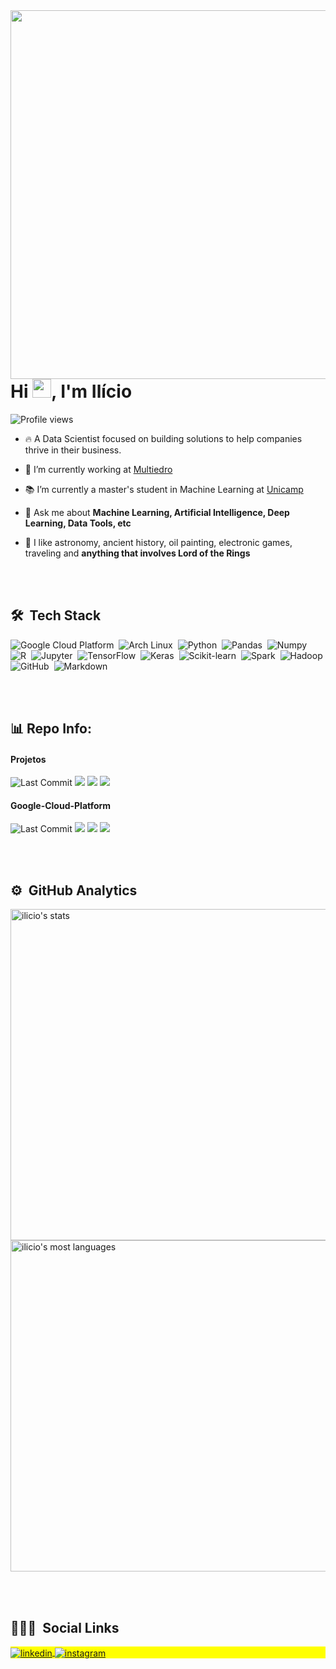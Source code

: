 
<img align="right" height="590em" src="https://raw.githubusercontent.com/gist/Ilicio/3a322712198b9a939787d11cc3cb436e/raw/1bd2510d2d6f4de4667d771a8c4e4f1309801153/ilicio-github-card.svg"/>
<h1 align="left">Hi <img src="https://raw.githubusercontent.com/kaueMarques/kaueMarques/master/hi.gif" width="30px">, I'm Ilício</h1>
<p align="left"> <img src="https://komarev.com/ghpvc/?username=ilicio&color=yellow" alt="Profile views" /> </p>

- 🔥 A Data Scientist focused on building solutions to help companies thrive in their business.

- 🔭 I’m currently working at [Multiedro](https://www.multiedro.com.br/)

- :books: I’m currently a master's student in Machine Learning at [Unicamp](https://www.unicamp.br/)

- 💬 Ask me about **Machine Learning, Artificial Intelligence, Deep Learning, Data Tools, etc**

- :ghost: I like astronomy, ancient history, oil painting, electronic games, traveling and **anything that involves Lord of the Rings**

<br><br>

## 🛠 &nbsp;Tech Stack

![Google Cloud Platform](https://img.shields.io/badge/-GoogleCloud-05122A?style=flat&logo=google-cloud)&nbsp;
![Arch Linux](https://img.shields.io/badge/-ArchLinux-05122A?style=flat&logo=arch-linux)&nbsp;
![Python](https://img.shields.io/badge/-Python-05122A?style=flat&logo=python)&nbsp;
![Pandas](https://img.shields.io/badge/-Pandas-05122A?style=flat&logo=pandas)&nbsp;
![Numpy](https://img.shields.io/badge/-Numpy-05122A?style=flat&logo=numpy)&nbsp;
![R](https://img.shields.io/badge/-R-05122A?style=flat&logo=r)&nbsp;
![Jupyter](https://img.shields.io/badge/-Jupyter-05122A?style=flat&logo=jupyter)&nbsp;
![TensorFlow](https://img.shields.io/badge/-TensorFlow-05122A?style=flat&logo=tensorflow)&nbsp;
![Keras](https://img.shields.io/badge/-Keras-05122A?style=flat&logo=keras)&nbsp;
![Scikit-learn](https://img.shields.io/badge/-Scikit_learn-05122A?style=flat&logo=scikit-learn)&nbsp;
![Spark](https://img.shields.io/badge/-Spark-05122A?style=flat&logo=apachespark)&nbsp;
![Hadoop](https://img.shields.io/badge/-Hadoop-05122A?style=flat&logo=apachehadoop)&nbsp;
![GitHub](https://img.shields.io/badge/-GitHub-05122A?style=flat&logo=github)&nbsp;
![Markdown](https://img.shields.io/badge/-Markdown-05122A?style=flat&logo=markdown)&nbsp;

<br><br>

## :bar_chart: Repo Info:  

#### Projetos 
![Last Commit](https://img.shields.io/github/last-commit/ilicio/projetos) ![](https://img.shields.io/github/directory-file-count/ilicio/projetos) ![](https://img.shields.io/github/repo-size/ilicio/projetos) ![](https://img.shields.io/github/license/ilicio/projetos)  
#### Google-Cloud-Platform 
![Last Commit](https://img.shields.io/github/last-commit/ilicio/Google-Cloud-Platform) ![](https://img.shields.io/github/directory-file-count/ilicio/Google-Cloud-Platform) ![](https://img.shields.io/github/repo-size/ilicio/Google-Cloud-Platform) ![](https://img.shields.io/github/license/ilicio/Google-Cloud-Platform)



<br><br>

## ⚙️ &nbsp;GitHub Analytics

<p align="left">
<img width="530em" src="https://github-readme-stats.vercel.app/api?username=ilicio&show_icons=true&theme=vision-friendly-dark" alt="ilicio's stats"/>
<img width="530em" src="https://github-readme-stats.vercel.app/api/top-langs/?username=ilicio&layout=compact&theme=vision-friendly-dark" alt="ilicio's most languages"/>
</p>

<br><br>

## 👨🏽‍🦲 &nbsp;Social Links

<p align="left" style="background:yellow">

<a href="https://linkedin.com/in/ilicio" target="_blank">
  <img align="center" src="https://img.shields.io/badge/-ilicio-05122A?style=flat&logo=linkedin" alt="linkedin"/>
</a>
<a href="https://instagram.com/iliciojr" target="_blank">
 <img align="center" src="https://img.shields.io/badge/-iliciojr-05122A?style=flat&logo=instagram" alt="instagram"/>
</a>

</p>

<!-- <img width="500em" src="https://github-readme-twitter-gazf.vercel.app/api?id=username&layout=wide&show_reply=off&show_retweet=off" /> -->

